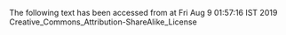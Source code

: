 The following text has been accessed from at Fri Aug 9 01:57:16 IST 2019
Creative_Commons_Attribution-ShareAlike_License
